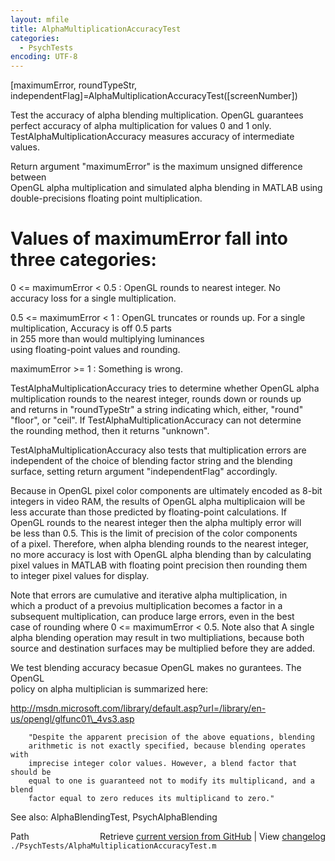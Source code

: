```yaml
---
layout: mfile
title: AlphaMultiplicationAccuracyTest
categories:
  - PsychTests
encoding: UTF-8
---
```


[maximumError, roundTypeStr, independentFlag]=AlphaMultiplicationAccuracyTest([screenNumber])  

Test the accuracy of alpha blending multiplication. OpenGL guarantees  
perfect accuracy of alpha multiplication for values 0 and 1 only.  
TestAlphaMultiplicationAccuracy measures accuracy of intermediate values.  

Return argument "maximumError" is the maximum unsigned difference between  
OpenGL alpha multiplication and  simulated alpha blending in MATLAB using  
double-precisions floating point multiplication.  

# Values of maximumError fall into three categories:  

0 \<= maximumError \< 0.5   : OpenGL rounds to nearest integer.  No  
                            accuracy loss for a single multiplication.  

0\.5 \<= maximumError \< 1   : OpenGL truncates or rounds up. For a single  
                            multiplication, Accuracy is off  0.5 parts  
                            in 255 more than would multiplying luminances  
                            using floating-point values and rounding.  

maximumError \>= 1         : Something is wrong.  


TestAlphaMultiplicationAccuracy tries to determine whether OpenGL alpha  
multiplication rounds to the nearest integer, rounds down or rounds up  
and returns in "roundTypeStr" a string indicating which, either, "round"  
"floor", or "ceil".  If TestAlphaMultiplicationAccuracy can not determine  
the rounding method, then it returns "unknown".  

TestAlphaMultiplicationAccuracy also tests that multiplication errors are  
independent of the choice of blending factor string and the blending  
surface, setting return argument "independentFlag" accordingly.  

Because in OpenGL pixel color components are ultimately encoded as 8-bit  
integers in video RAM, the results of OpenGL alpha multiplicaion will be  
less accurate than those predicted by floating-point calculations.  If  
OpenGL rounds to the nearest integer then the alpha multiply error will  
be less than 0.5. This is the limit of precision of the color components  
of a pixel. Therefore, when alpha blending rounds to the nearest integer,  
no more accuracy is lost with OpenGL alpha blending than by calculating  
pixel values in MATLAB with floating point precision then rounding them  
to integer pixel values for display.  

Note that errors are cumulative and iterative alpha multiplication, in  
which a product of a prevoius multiplication becomes a factor in a  
subsequent multiplication, can produce large errors, even in the best  
case of rounding where 0 \<= maximumError \< 0.5.  Note also that A single  
alpha blending operation may result in two multipliations, because both  
source and destination surfaces may be multiplied before they are added.  

We test blending accuracy becasue OpenGL makes no gurantees.  The OpenGL  
policy on alpha multiplician is summarized here:  

http://msdn.microsoft.com/library/default.asp?url=/library/en-us/opengl/glfunc01\_4vs3.asp  

        "Despite the apparent precision of the above equations, blending  
        arithmetic is not exactly specified, because blending operates with  
        imprecise integer color values. However, a blend factor that should be  
        equal to one is guaranteed not to modify its multiplicand, and a blend  
        factor equal to zero reduces its multiplicand to zero."  

See also: AlphaBlendingTest, PsychAlphaBlending  


<div class="code_header" style="text-align:right;">
  <span style="float:left;">Path&nbsp;&nbsp;</span> <span class="counter">Retrieve <a href=
  "https://raw.github.com/Psychtoolbox-3/Psychtoolbox-3/beta/./PsychTests/AlphaMultiplicationAccuracyTest.m">current version from GitHub</a> | View <a href=
  "https://github.com/Psychtoolbox-3/Psychtoolbox-3/commits/beta/./PsychTests/AlphaMultiplicationAccuracyTest.m">changelog</a></span>
</div>
<div class="code">
  <code>./PsychTests/AlphaMultiplicationAccuracyTest.m</code>
</div>
